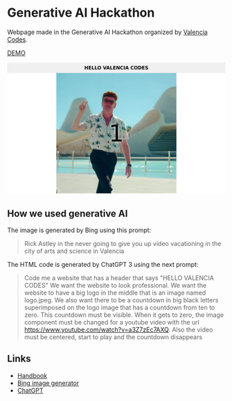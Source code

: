 # Generative AI Hackathon

Webpage made in the Generative AI Hackathon organized by [Valencia Codes](https://valenciacodes.com).

[DEMO](https://lmont.es/generative-ai-hackathon)

![](docs/webpage.png)

## How we used generative AI

The image is generated by Bing using this prompt:

> Rick Astley in the never going to give you up video vacationing in the city of arts and science in Valencia


The HTML code is generated by ChatGPT 3 using the next prompt:


> Code me a website that has a header that says "HELLO VALENCIA CODES" We want the website to look professional. We want the website to have a big logo in the middle that is an image named logo.jpeg. We also want there to be a countdown in big black letters superimposed on the logo image that has a countdown from ten to zero. This countdown must be visible. When it gets to zero, the image component must be changed for a youtube video with the url https://www.youtube.com/watch?v=a3Z7zEc7AXQ. Also the video must be centered, start to play and the countdown disappears


## Links

* [Handbook](https://rory-mcelearney.notion.site/Generative-AI-Hackathon-Handbook-47ff3b471da84f4f95cd9f3afa53f26c)
* [Bing image generator](https://www.bing.com/images/create)
* [ChatGPT](https://chat.openai.com)
